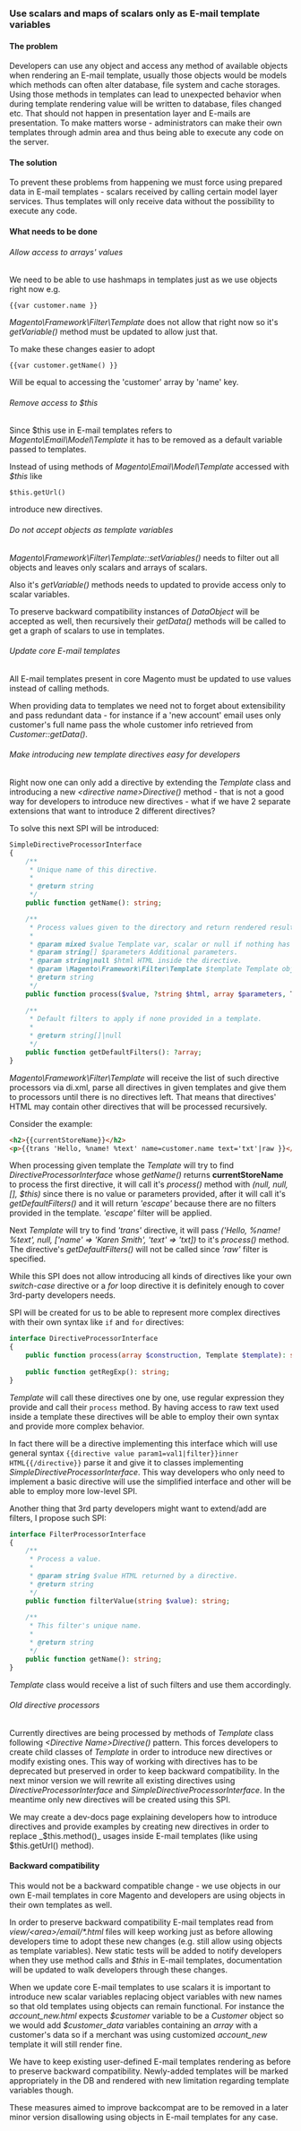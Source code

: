 ### Use scalars and maps of scalars only as E-mail template variables
#### The problem
Developers can use any object and access any method of available objects when
rendering an E-mail template, usually those objects would be models which methods
can often alter database, file system and cache storages. Using those methods in
templates can lead to unexpected behavior when during template rendering value will
be written to database, files changed etc. That should not happen in presentation layer
and E-mails are presentation. To make matters worse - administrators can make their own templates
through admin area and thus being able to execute any code on the server.

#### The solution
To prevent these problems from happening we must force using prepared data in
E-mail templates - scalars received by calling certain model layer services.
Thus templates will only receive data without the possibility to execute any code.

#### What needs to be done
###### Allow access to arrays' values
We need to be able to use hashmaps in templates just as we use objects right now e.g.
```
{{var customer.name }}
```
_Magento\Framework\Filter\Template_ does not allow that right now so
it's _getVariable()_ method must be updated to allow just that.
 
To make these changes easier to adopt
```
{{var customer.getName() }}
```
 
Will be equal to accessing the 'customer' array by 'name' key.

###### Remove access to $this
Since $this use in E-mail templates refers to _Magento\Email\Model\Template_
it has to be removed as a default variable passed to templates.
 
Instead of using methods of _Magento\Email\Model\Template_ accessed with _$this_
like
```
$this.getUrl()
```
introduce new directives.

###### Do not accept objects as template variables
_Magento\Framework\Filter\Template::setVariables()_ needs to filter out all objects and
leaves only scalars and arrays of scalars.
 
Also it's _getVariable()_ methods needs to updated to provide access only to scalar variables.
 
To preserve backward compatibility instances of _DataObject_ will be accepted as well, then recursively their
_getData()_ methods will be called to get a graph of scalars to use in templates. 

###### Update core E-mail templates
All E-mail templates present in core Magento must be updated to use values instead
of calling methods.
 
When providing data to templates we need not to forget about extensibility and
pass redundant data - for instance if a 'new account' email uses only customer's
full name pass the whole customer info retrieved from _Customer::getData()_.

###### Make introducing new template directives easy for developers
Right now one can only add a directive by extending the _Template_ class and introducing
a new _\<directive name\>Directive()_ method - that is not a good way for developers
to introduce new directives - what if we have 2 separate extensions that want to introduce
2 different directives?
 
To solve this next SPI will be introduced:
```php
SimpleDirectiveProcessorInterface
{
    /**
     * Unique name of this directive.
     *
     * @return string
     */
    public function getName(): string;

    /**
     * Process values given to the directory and return rendered result.
     *
     * @param mixed $value Template var, scalar or null if nothing has been passed to the directive.
     * @param string[] $parameters Additional parameters.
     * @param string|null $html HTML inside the directive.
     * @param \Magento\Framework\Filter\Template $template Template object calling the directive
     * @return string
     */
    public function process($value, ?string $html, array $parameters, Template $template): string;
    
    /**
     * Default filters to apply if none provided in a template.
     *
     * @return string[]|null
     */
    public function getDefaultFilters(): ?array;
}
```
 
_Magento\Framework\Filter\Template_ will receive the list of such directive processors
via di.xml, parse all directives in given templates and give them to processors
until there is no directives left. That means that directives' HTML may contain other directives that will be processed
recursively.
 
Consider the example:
```html
<h2>{{currentStoreName}}</h2>
<p>{{trans 'Hello, %name! %text' name=customer.name text='txt'|raw }}</p>
```
 
When processing given template the _Template_ will try to find _DirectiveProcessorInterface_ whose
_getName()_ returns __currentStoreName__ to process the first directive, it will
call it's _process()_ method with _(null, null, [], $this)_ since there is no value or parameters
provided, after it will call it's _getDefaultFilters()_ and it will return _'escape'_
because there are no filters provided in the template. _'escape'_ filter will be applied.
 
Next _Template_ will try to find _'trans'_ directive, it will pass _('Hello, %name! %text',
null, ['name' => 'Karen Smith', 'text' => 'txt])_ to it's _process()_ method. The directive's
_getDefaultFilters()_ will not be called since _'raw'_ filter is specified.
 
While this SPI does not allow introducing all kinds of directives like your own _switch-case_ directive or a _for_ loop
directive it is definitely enough to cover 3rd-party developers needs.
 
SPI will be created for us to be able to represent more complex directives with their own syntax like `if` and
`for` directives:
```php
interface DirectiveProcessorInterface
{
    public function process(array $construction, Template $template): string;
    
    public function getRegExp(): string;
}
```
_Template_ will call these directives one by one, use regular expression they provide and call their `process` method.
By having access to raw text used inside a template these directives will be able to employ their own syntax and provide
more complex behavior.
 
In fact there will be a directive implementing this interface which will use general syntax
`{{directive value param1=val1|filter}}inner HTML{{/directive}}` parse it and give it to classes implementing
_SimpleDirectiveProcessorInterface_. This way developers who only need to implement a basic directive will use the
simplified interface and other will be able to employ more low-level SPI.
 
Another thing that 3rd party developers might want to extend/add are filters, I propose such SPI:
```php
interface FilterProcessorInterface
{
    /**
     * Process a value.
     *
     * @param string $value HTML returned by a directive.
     * @return string
     */
    public function filterValue(string $value): string;
    
    /**
     * This filter's unique name.
     *
     * @return string
     */
    public function getName(): string;
}
```
 
_Template_ class would receive a list of such filters and use them accordingly.
 
###### Old directive processors
Currently directives are being processed by methods of _Template_ class following _\<Directive Name\>Directive()_ pattern.
This forces developers to create child classes of _Template_ in order to introduce new directives or modify existing ones.
This way of working with directives has to be deprecated but preserved in order to keep backward compatibility.
In the next minor version we will rewrite all existing directives using
_DirectiveProcessorInterface_ and _SimpleDirectiveProcessorInterface_. In the meantime only new directives will be
created using this SPI.
 
We may create a dev-docs page explaining developers how to introduce directives and provide examples by creating new
directives in order to replace _\$this.method()\_ usages inside E-mail templates (like using $this.getUrl() method).

#### Backward compatibility
This would not be a backward compatible change - we use objects in our own
E-mail templates in core Magento and developers are using objects in their own templates
as well.

In order to preserve backward compatibility E-mail templates read from _view/\<area\>/email/\*.html_ files will keep working
just as before allowing developers time to adopt these new changes (e.g. still allow using objects as template variables).
New static tests will be added to notify developers
when they use method calls and _$this_ in E-mail templates, documentation will be updated to walk developers through these
changes.
 
When we update core E-mail templates to use scalars it is important to introduce new scalar variables replacing object
variables with new names so that old templates using objects can remain functional. For instance the _account\_new.html_
expects _\$customer_ variable to be a _Customer_ object so we would add _\$customer_data_ variables containing an _array_
with a customer's data so if a merchant was using customized _account\_new_ template it will still render fine.
 
We have to keep existing user-defined E-mail templates rendering as before to preserve backward compatibility. Newly-added
templates will be marked appropriately in the DB and rendered with new limitation regarding template variables though.
 
These measures aimed to improve backcompat are to be removed in a later minor version disallowing using objects
in E-mail templates for any case.
